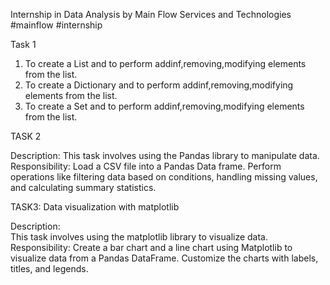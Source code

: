 Internship in Data Analysis by Main Flow Services and Technologies #mainflow #internship

Task 1
1. To create a List and to perform addinf,removing,modifying elements from the list.
2. To create a Dictionary and to perform addinf,removing,modifying elements from the list.
3. To create a Set and to perform addinf,removing,modifying elements from the list.

TASK 2

Description: This task involves using the Pandas library to manipulate data.
Responsibility: Load a CSV file into a Pandas Data frame. Perform operations like filtering data based on conditions, handling missing values, and calculating summary statistics. 

TASK3: Data visualization with matplotlib
 
Description:  
This task involves using the matplotlib library to visualize data. 
Responsibility: 
Create a bar chart and a line chart using Matplotlib to visualize data from a Pandas DataFrame. Customize the charts with labels, titles, and legends.

